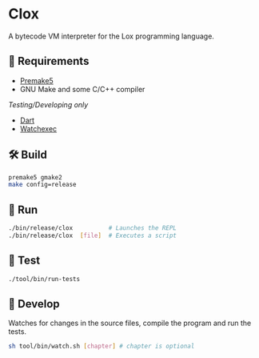 
# Clox

A bytecode VM interpreter for the Lox programming language.

## 📌 Requirements
- [Premake5](https://premake.github.io/download/) 
- GNU Make and some C/C++ compiler  

*Testing/Developing only*
- [Dart](https://dart.dev/get-dart) 
- [Watchexec](https://github.com/watchexec/watchexec) 

## 🛠 Build
```sh
premake5 gmake2
make config=release
```

## 🚀 Run
```sh
./bin/release/clox  		# Launches the REPL
./bin/release/clox  [file] 	# Executes a script
```

## 🧪 Test
```sh
./tool/bin/run-tests
```

## 🧱 Develop
Watches for changes in the source files, compile the program and run the tests.
```sh
sh tool/bin/watch.sh [chapter] # chapter is optional
```
